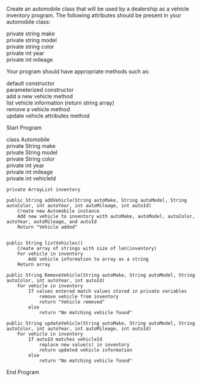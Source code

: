Create an automobile class that will be used by a dealership as a vehicle inventory program. The following attributes should be present in your automobile class:

private string make  
private string model  
private string color  
private int year  
private int mileage  

Your program should have appropriate methods such as:

default constructor  
parameterized constructor  
add a new vehicle method  
list vehicle information (return string array)  
remove a vehicle method  
update vehicle attributes method  

Start Program

class Automobile  
    private String make  
    private String model  
    private String color  
    private int year  
    private int mileage  
    private int vehicleId  

    private ArrayList inventory

    public String addVehicle(String autoMake, String autoModel, String autoColor, int autoYear, int autoMileage, int autoId) 
        Create new Automobile instance
        Add new vehicle to inventory with autoMake, autoModel, autoColor, autoYear, autoMileage, and autoId
        Return "Vehicle added"


    public String listVehicles()
        Create array of strings with size of len(inventory)
        For vehicle in inventory
            Add vehicle information to array as a string
        Return array

    public String RemoveVehicle(String autoMake, String autoModel, String autoColor, int autoYear, int autoId)
        For vehicle in inventory
            If values entered match values stored in private variables
                remove vehicle from inventory
                return "Vehicle removed"
            else 
                return "No matching vehicle found"

    public String updateVehicle(String autoMake, String autoModel, String autoColor, int autoYear, int autoMileage, int autoId)
        For vehicle in inventory
            If autoId matches vehicleId
                replace new value(s) in inventory
                return updated vehicle information
            else 
                return "No matching vehicle found"

End Program

